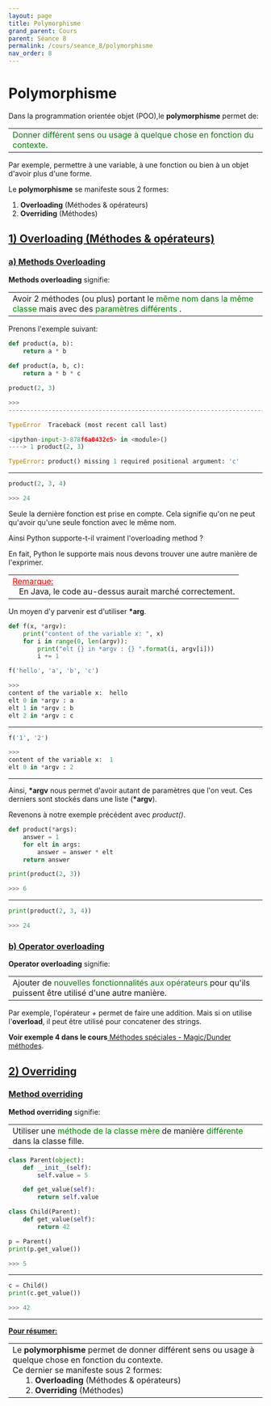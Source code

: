 ```yaml
---
layout: page
title: Polymorphisme
grand_parent: Cours
parent: Séance 8
permalink: /cours/seance_8/polymorphisme
nav_order: 8
---
```


<link rel="shortcut icon" href="https://new-leaves.github.io/img/favicon/favicon.ico">

# **Polymorphisme**

Dans la programmation orientée objet (POO),le __polymorphisme__ permet de:

<table><tr><td>
<font color = "green"> Donner différent sens ou usage à quelque chose en fonction du contexte.</font>
</td></tr></table>

Par exemple, permettre à une variable, à une fonction ou bien à un objet d'avoir plus d'une forme.

Le __polymorphisme__ se manifeste sous 2 formes:

1. __Overloading__ (Méthodes & opérateurs)
2. __Overriding__ (Méthodes)

## <u> 1) Overloading (Méthodes & opérateurs) </u>

### <u> a) Methods Overloading </u>

__Methods overloading__ signifie:

<table><tr><td>
Avoir 2 méthodes (ou plus) portant le <font color = "green">même nom dans la même classe </font> mais avec des <font color = "green"> paramètres différents </font>.
</td></tr></table>

Prenons l'exemple suivant:


```python
def product(a, b):
    return a * b
 
def product(a, b, c):
    return a * b * c
```


```python
product(2, 3)
```
```python
>>>
---------------------------------------------------------------------------

TypeError  Traceback (most recent call last)

<ipython-input-3-878f6a0432c5> in <module>()
----> 1 product(2, 3)

TypeError: product() missing 1 required positional argument: 'c'

```

---

```python
product(2, 3, 4)
```
```python
>>> 24
```


Seule la dernière fonction est prise en compte. Cela signifie qu'on ne peut qu'avoir qu'une seule fonction avec le même nom.

Ainsi Python supporte-t-il vraiment l'overloading method ?

En fait, Python le supporte mais nous devons trouver une autre manière de l'exprimer.


<table><tr><td>
<font color = "red"> <u> Remarque: </u> </font>
<br>
&nbsp;&nbsp;&nbsp;En Java, le code au-dessus aurait marché correctement.
</td></tr></table>

Un moyen d'y parvenir est d'utiliser __\*arg__.


```python
def f(x, *argv):
    print("content of the variable x: ", x)
    for i in range(0, len(argv)):        
        print("elt {} in *argv : {} ".format(i, argv[i]))
        i += 1
```


```python
f('hello', 'a', 'b', 'c')
```
```python
>>>
content of the variable x:  hello
elt 0 in *argv : a 
elt 1 in *argv : b 
elt 2 in *argv : c 
```
---

```python
f('1', '2')
```
```python
>>>
content of the variable x:  1
elt 0 in *argv : 2 
```
---

Ainsi, __\*argv__ nous permet d'avoir autant de paramètres que l'on veut. Ces derniers sont stockés dans une liste (__\*argv__). 

Revenons à notre exemple précédent avec *product()*.


```python
def product(*args):
    answer = 1
    for elt in args:
        answer = answer * elt
    return answer
```


```python
print(product(2, 3))
```
```python
>>> 6
```
---

```python
print(product(2, 3, 4))
```
```python
>>> 24
```


### <u> b) Operator overloading </u>

__Operator overloading__ signifie: 

<table><tr><td>
Ajouter de <font color = "green"> nouvelles fonctionnalités  aux opérateurs </font> pour qu'ils puissent être utilisé d'une autre manière.
</td></tr></table>

Par exemple, l'opérateur *+* permet de faire une addition. Mais si on utilise l'__overload__, il peut être utilisé pour concatener des strings.

__Voir exemple 4 dans le cours__<a href="/cours/seance_4/methode_classe_statique"> Méthodes spéciales - Magic/Dunder méthodes</a>.

## <u> 2) Overriding </u>

### <u> Method overriding </u>

__Method overriding__ signifie: 

<table><tr><td>
Utiliser une <font color = "green"> méthode de la classe mère </font> de manière <font color = "green"> différente </font> dans la classe fille.
</td></tr></table>

```python
class Parent(object):
    def __init__(self):
        self.value = 5

    def get_value(self):
        return self.value

class Child(Parent):
    def get_value(self):
        return 42
```


```python
p = Parent()
print(p.get_value())
```
```python
>>> 5
```

---

```python
c = Child()
print(c.get_value())
```
```python
>>> 42
```

---

**<u>Pour résumer:</u>**

<table><tr><td>
Le <b> polymorphisme </b> permet de donner différent sens ou usage à quelque chose en fonction du contexte. 
<br>
Ce dernier se manifeste sous 2 formes:
<br>
&nbsp;&nbsp;&nbsp;&nbsp;&nbsp;&nbsp;1. <b> Overloading </b>(Méthodes & opérateurs)
<br>
&nbsp;&nbsp;&nbsp;&nbsp;&nbsp;&nbsp;2. <b> Overriding </b>(Méthodes)
</td></tr></table>
